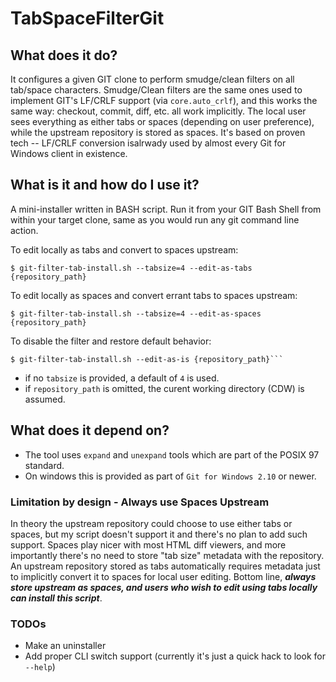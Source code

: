 # TabSpaceFilterGit

## What does it do?
It configures a given GIT clone to perform smudge/clean filters on all tab/space characters.  Smudge/Clean filters are the same ones used to implement GIT's LF/CRLF support (via `core.auto_crlf`), and this works the same way: checkout, commit, diff, etc. all work implicitly.  The local user sees everything as either tabs or spaces (depending on user preference), while the upstream repository is stored as spaces.  It's based on proven tech -- LF/CRLF conversion isalrwady used by almost every Git for Windows client in existence.

## What is it and how do I use it?
A mini-installer written in BASH script.  Run it from your GIT Bash Shell from within your target clone, same as you would run any git command line action.

To edit locally as tabs and convert to spaces upstream:

    $ git-filter-tab-install.sh --tabsize=4 --edit-as-tabs {repository_path}

To edit locally as spaces and convert errant tabs to spaces upstream:

    $ git-filter-tab-install.sh --tabsize=4 --edit-as-spaces {repository_path}

To disable the filter and restore default  behavior:

    $ git-filter-tab-install.sh --edit-as-is {repository_path}```

* if no `tabsize` is provided, a default of `4` is used.
* if `repository_path` is omitted, the curent working directory (CDW) is assumed.

## What does it depend on?
* The tool uses `expand` and `unexpand` tools which are part of the POSIX 97 standard.
* On windows this is provided as part of `Git for Windows 2.10` or newer.

### Limitation by design - Always use Spaces Upstream
In theory the upstream repository could choose to use either tabs or spaces, but my script doesn't support it and there's no plan to add such support.  Spaces play nicer with most HTML diff viewers, and more importantly there's no need to store "tab size" metadata with the repository.  An upstream repository stored as tabs automatically requires metadata just to implicitly convert it to spaces for local user editing.  Bottom line, ***always store upstream as spaces, and users who wish to edit using tabs locally can install this script***.

### TODOs
 * Make an uninstaller
 * Add proper CLI switch support (currently it's just a quick hack to look for `--help`)
